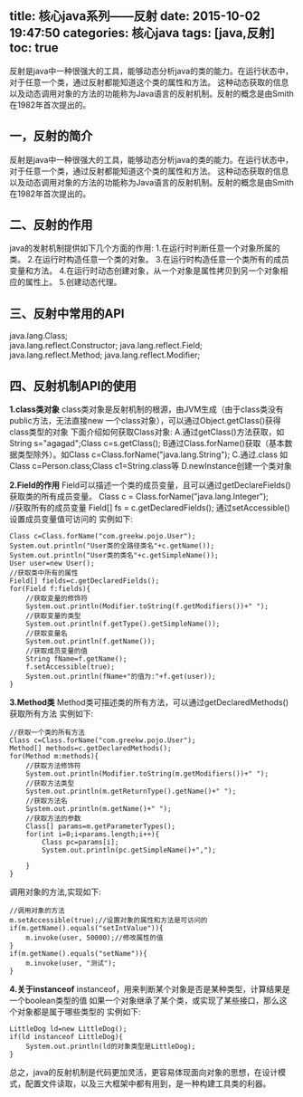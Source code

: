 title:  核心java系列——反射
date: 2015-10-02 19:47:50
categories: 核心java
tags: [java,反射]
toc: true
---
反射是java中一种很强大的工具，能够动态分析java的类的能力。在运行状态中，对于任意一个类，通过反射都能知道这个类的属性和方法。
这种动态获取的信息以及动态调用对象的方法的功能称为Java语言的反射机制。反射的概念是由Smith在1982年首次提出的。
<!--more-->
一，反射的简介
-------

反射是java中一种很强大的工具，能够动态分析java的类的能力。在运行状态中，对于任意一个类，通过反射都能知道这个类的属性和方法。
这种动态获取的信息以及动态调用对象的方法的功能称为Java语言的反射机制。反射的概念是由Smith在1982年首次提出的。

二、反射的作用
-------

java的发射机制提供如下几个方面的作用:
1.在运行时判断任意一个对象所属的类。
2.在运行时构造任意一个类的对象。
3.在运行时构造任意一个类所有的成员变量和方法。
4.在运行时动态创建对象，从一个对象是属性拷贝到另一个对象相应的属性上。
5.创建动态代理。

三、反射中常用的API
-----------

java.lang.Class;                
java.lang.reflect.Constructor; 
java.lang.reflect.Field;        
java.lang.reflect.Method;
java.lang.reflect.Modifier;

四、反射机制API的使用
------------

**1.class类对象**
class类对象是反射机制的根源，由JVM生成（由于class类没有public方法，无法直接new 一个class对象），可以通过Object.getClass()获得class类型的对象
下面介绍如何获取Class对象:
A.通过getClass()方法获取，如String s="agagad";Class c=s.getClass();
B通过Class.forName()获取（基本数据类型除外）。如Class c=Class.forName("java.lang.String");
C.通过.class 如Class c=Person.class;Class c1=String.class等
D.newInstance创建一个类对象

**2.Field的作用**
Field可以描述一个类的成员变量，且可以通过getDeclareFields()获取类的所有成员变量。
 Class c = Class.forName("java.lang.Integer");  
 //获取所有的成员变量
Field[] fs = c.getDeclaredFields(); 
通过setAccessible()设置成员变量值可访问的 
实例如下:

```
Class c=Class.forName("com.greekw.pojo.User");
System.out.println("User类的全路径类名"+c.getName());
System.out.println("User类的类名"+c.getSimpleName());
User user=new User();
//获取类中所有的属性
Field[] fields=c.getDeclaredFields();
for(Field f:fields){
	//获取变量的修饰符
	System.out.println(Modifier.toString(f.getModifiers())+" ");
	//获取变量的类型
	System.out.println(f.getType().getSimpleName());
	//获取变量名
	System.out.println(f.getName());
	//获取成员变量的值
	String fName=f.getName();
	f.setAccessible(true);
	System.out.println(fName+"的值为:"+f.get(user));
}
```

**3.Method类**
Method类可描述类的所有方法，可以通过getDeclaredMethods()获取所有方法
实例如下:

```
//获取一个类的所有方法
Class c=Class.forName("com.greekw.pojo.User");
Method[] methods=c.getDeclaredMethods();
for(Method m:methods){
	//获取方法修饰符
	System.out.println(Modifier.toString(m.getModifiers())+" ");
	//获取方法类型
	System.out.println(m.getReturnType().getName()+" ");
	//获取方法名
	System.out.println(m.getName()+" ");
	//获取方法的参数
	Class[] params=m.getParameterTypes();
	for(int i=0;i<params.length;i++){
		Class pc=params[i];
		System.out.println(pc.getSimpleName()+",");
		
	}
}
```

调用对象的方法,实现如下:
```
//调用对象的方法
m.setAccessible(true);//设置对象的属性和方法是可访问的
if(m.getName().equals("setIntValue")){
	m.invoke(user, 50000);//修改属性的值
}
if(m.getName().equals("setName")){
	m.invoke(user, "测试");
}
```

**4.关于instanceof**
instanceof，用来判断某个对象是否是某种类型，计算结果是一个boolean类型的值
如果一个对象继承了某个类，或实现了某些接口，那么这个对象都是属于哪些类型的 
实例如下:
```
LittleDog ld=new LittleDog();
if(ld instanceof LittleDog){
	System.out.println(ld的对象类型是LittleDog);
}
```
总之，java的反射机制是代码更加灵活，更容易体现面向对象的思想，在设计模式，配置文件读取，以及三大框架中都有用到，是一种构建工具类的利器。